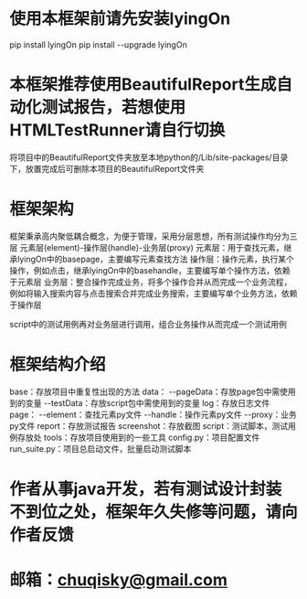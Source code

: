  # 使用本框架前请先安装lyingOn
 pip install lyingOn
 pip install --upgrade lyingOn
 
 # 本框架推荐使用BeautifulReport生成自动化测试报告，若想使用HTMLTestRunner请自行切换
 将项目中的BeautifulReport文件夹放至本地python的/Lib/site-packages/目录下，放置完成后可删除本项目的BeautifulReport文件夹
 
 # 框架架构
 框架秉承高内聚低耦合概念，为便于管理，采用分层思想，所有测试操作均分为三层
 元素层(element)-操作层(handle)-业务层(proxy)
 元素层：用于查找元素，继承lyingOn中的basepage，主要编写元素查找方法
 操作层：操作元素，执行某个操作，例如点击，继承lyingOn中的basehandle，主要编写单个操作方法，依赖于元素层
 业务层：整合操作完成业务，将多个操作合并从而完成一个业务流程，例如将输入搜索内容与点击搜索合并完成业务搜索，主要编写单个业务方法，依赖于操作层
 
 script中的测试用例再对业务层进行调用，组合业务操作从而完成一个测试用例
 
 # 框架结构介绍
 base：存放项目中重复性出现的方法
 data：
    --pageData：存放page包中需使用到的变量
    --testData：存放script包中需使用到的变量
 log：存放日志文件
 page：
    --element：查找元素py文件
    --handle：操作元素py文件
    --proxy：业务py文件
 report：存放测试报告
 screenshot：存放截图
 script：测试脚本，测试用例存放处
 tools：存放项目使用到的一些工具
 config.py：项目配置文件
 run_suite.py：项目总启动文件，批量启动测试脚本
 
# 作者从事java开发，若有测试设计封装不到位之处，框架年久失修等问题，请向作者反馈
# 邮箱：chuqisky@gmail.com